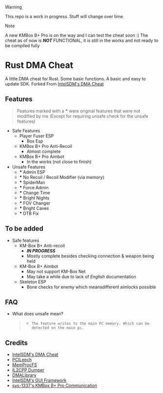 > [!WARNING]
> This repo is a work in progress. Stuff will change over time

> [!NOTE]
> A new KMBox B+ Pro is on the way and I can test the cheat soon :)
> The cheat as of now is ***NOT*** FUNCTIONAL, it is still in the works and not ready to be compiled fully

# Rust DMA Cheat
A little DMA cheat for Rust. Some basic functions. A basic and easy to update SDK.
Forked From [IntelSDM's DMA Cheat](https://github.com/IntelSDM/RustDMACheat)

## Features
> Features marked with a **\*** were original features that were not modified by me (Except for requiring unsafe check for the unsafe features)
- Safe Features
    * Player Fuser ESP
       * Box Esp
    * KMBox B+ Pro Anti-Recoil
       * Almost complete
    * KMBox B+ Pro Aimbot
       * In the works (not close to finish)
- Unsafe Features
    * **\*** Admin ESP
    * **\*** No Recoil / Recoil Modifier (via memory)
    * **\*** SpiderMan
    * **\*** Force Admin
    * **\*** Change Time
    * **\*** Bright Nights
    * **\*** FOV Changer
    * **\*** Bright Caves
    * **\*** DTB Fix

## To be added
- Safe features
    * KM-Box B+ Anti-recoil
      * ***IN PROGRESS***
      * Mostly complete besides checking connection & weapon being held
    * KM-Box B+ Aimbot 
      * May not support KM-Box Net
      * May take a while due to lack of *English* documentation
   * Skeleton ESP
      * Bone checks for enemy which meansdifferent aimlocks possible

## FAQ
- What does unsafe mean?
    > * `The feature writes to the main PC memory. Which can be detected on the main pc.`

## Credits
* [IntelSDM's DMA Cheat](https://github.com/IntelSDM/RustDMACheat)
* [PCILeech](https://github.com/ufrisk/pcileech)
* [MemProcFS](https://github.com/ufrisk/MemProcFS)
* [IL2CPP Dumper](https://github.com/Perfare/Il2CppDumper)
* [DMALibrary](https://github.com/Metick/DMALibrary/tree/Master)
* [IntelSDM's GUI Framework](https://github.com/IntelSDM/GUI-Framework) 
* [sys-1337's KMBox B+ Pro Communication](https://github.com/sys-1337/kmbox-communication/)
  
